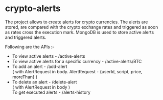 # crypto-alerts
The project allows to create alerts for crypto currencies. 
The alerts are stored, are compared with the crypto exchange rates and triggered as soon as rates cross the execution mark. MongoDB is used to store active alerts and triggered alerts.

Following are the APIs :- <br>
* To view active alerts - /active-alerts <br>
* To view active alerts for a specific currency - /active-alerts/BTC <br>
* To add an alert - /add-alert <br>
( with AlertRequest in body. AlertRequest - {userId, script, price, moreThan} ) <br>
* To delete an alert - /delete-alert <br>
( with AlertRequest in body ) <br>
To get executed alerts - /alerts-history <br>